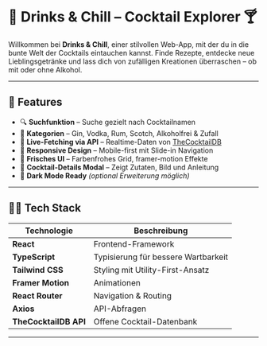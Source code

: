 # 🥂 Drinks & Chill – Cocktail Explorer 🍸

Willkommen bei **Drinks & Chill**, einer stilvollen Web-App, mit der du in die bunte Welt der Cocktails eintauchen kannst. Finde Rezepte, entdecke neue Lieblingsgetränke und lass dich von zufälligen Kreationen überraschen – ob mit oder ohne Alkohol.

---

## 🚀 Features

- 🔍 **Suchfunktion** – Suche gezielt nach Cocktailnamen
- 🍹 **Kategorien** – Gin, Vodka, Rum, Scotch, Alkoholfrei & Zufall
- 🧠 **Live-Fetching via API** – Realtime-Daten von [TheCocktailDB](https://www.thecocktaildb.com/)
- 📱 **Responsive Design** – Mobile-first mit Slide-in Navigation
- 🎨 **Frisches UI** – Farbenfrohes Grid, framer-motion Effekte
- 💬 **Cocktail-Details Modal** – Zeigt Zutaten, Bild und Anleitung
- 🌙 **Dark Mode Ready** *(optional Erweiterung möglich)*

---

## 🧑‍💻 Tech Stack

| Technologie | Beschreibung |
|-------------|--------------|
| **React**   | Frontend-Framework |
| **TypeScript** | Typisierung für bessere Wartbarkeit |
| **Tailwind CSS** | Styling mit Utility-First-Ansatz |
| **Framer Motion** | Animationen |
| **React Router** | Navigation & Routing |
| **Axios** | API-Abfragen |
| **TheCocktailDB API** | Offene Cocktail-Datenbank |

---


